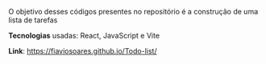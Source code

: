 O objetivo desses códigos presentes no repositório é a construção de uma lista de tarefas

**Tecnologias** usadas: React, JavaScript e Vite

**Link**: https://fiaviosoares.github.io/Todo-list/
